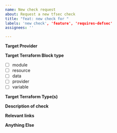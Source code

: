```yaml
---
name: New check request
about: Request a new tfsec check
title: "feat: new check for "
labels: 'new check', 'feature', 'requires-defsec'
assignees: ''

---
```


**Target Provider**
<!-- Please specify the provider that this check will target e.g. AWS, GCP etc. -->

**Target Terraform Block type**
- [ ] module
- [ ] resource
- [ ] data 
- [ ] provider
- [ ] variable

**Target Terraform Type(s)**
<!-- Please specify the type(s)  eg; `aws_s3_bucket` or `azurerm_network_security_group` -->

**Description of check**
<!-- Please provide a description of what should be checked -->

**Relevant links**
<!-- Are there any links that support this check? -->

**Anything Else**
<!-- Anything else you think supports this check request -->

